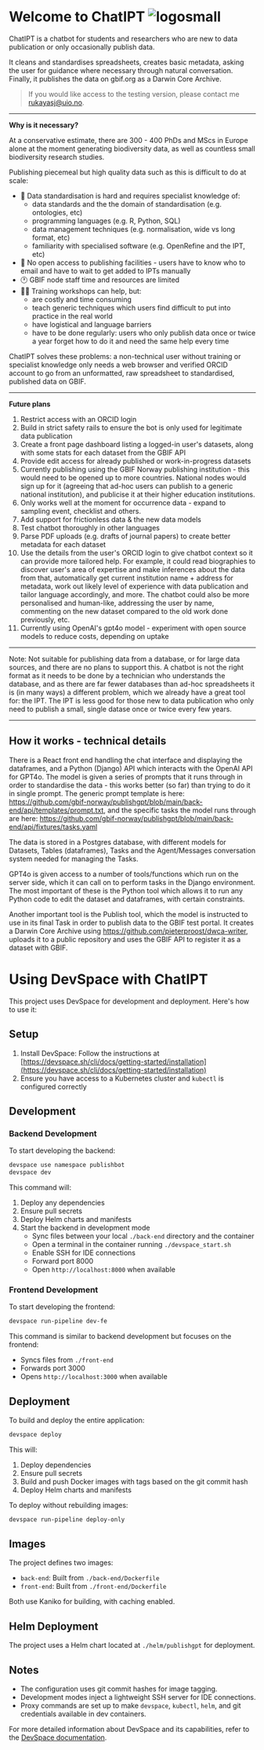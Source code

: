 # Welcome to ChatIPT ![logosmall](https://github.com/user-attachments/assets/9aded457-b39e-41dc-bad6-92a9258ac563)



ChatIPT is a chatbot for students and researchers who are new to data publication or only occasionally publish data.

It cleans and standardises spreadsheets, creates basic metadata, asking the user for guidance where necessary through natural conversation. Finally, it publishes the data on gbif.org as a Darwin Core Archive.

> If you would like access to the testing version, please contact me rukayasj@uio.no.

* * *

**Why is it necessary?**

At a conservative estimate, there are 300 - 400 PhDs and MScs in Europe alone at the moment generating biodiversity data, as well as countless small biodiversity research studies.

Publishing piecemeal but high quality data such as this is difficult to do at scale:

*   🤔 Data standardisation is hard and requires specialist knowledge of:
    *   data standards and the the domain of standardisation (e.g. ontologies, etc)
    *   programming languages (e.g. R, Python, SQL)
    *   data management techniques (e.g. normalisation, wide vs long format, etc)
    *   familiarity with specialised software (e.g. OpenRefine and the IPT, etc)
*   📨 No open access to publishing facilities - users have to know who to email and have to wait to get added to IPTs manually
*   🕐 GBIF node staff time and resources are limited
*   🧑‍🎓 Training workshops can help, but:
    *   are costly and time consuming
    *   teach generic techniques which users find difficult to put into practice in the real world
    *   have logistical and language barriers
    *   have to be done regularly: users who only publish data once or twice a year forget how to do it and need the same help every time

ChatIPT solves these problems: a non-technical user without training or specialist knowledge only needs a web browser and verified ORCID account to go from an unformatted, raw spreadsheet to standardised, published data on GBIF.

* * *

**Future plans**

1.  Restrict access with an ORCID login
2.  Build in strict safety rails to ensure the bot is only used for legitimate data publication
3.  Create a front page dashboard listing a logged-in user's datasets, along with some stats for each dataset from the GBIF API
4.  Provide edit access for already published or work-in-progress datasets
5.  Currently publishing using the GBIF Norway publishing institution - this would need to be opened up to more countries. National nodes would sign up for it (agreeing that ad-hoc users can publish to a generic national institution), and publicise it at their higher education institutions.
6.  Only works well at the moment for occurrence data - expand to sampling event, checklist and others.
7.  Add support for frictionless data & the new data models
8.  Test chatbot thoroughly in other languages
9.  Parse PDF uploads (e.g. drafts of journal papers) to create better metadata for each dataset
10.  Use the details from the user's ORCID login to give chatbot context so it can provide more tailored help. For example, it could read biographies to discover user's area of expertise and make inferences about the data from that, automatically get current institution name + address for metadata, work out likely level of experience with data publication and tailor language accordingly, and more. The chatbot could also be more personalised and human-like, addressing the user by name, commenting on the new dataset compared to the old work done previously, etc.
11.  Currently using OpenAI's gpt4o model - experiment with open source models to reduce costs, depending on uptake
* * *
Note: Not suitable for publishing data from a database, or for large data sources, and there are no plans to support this. A chatbot is not the right format as it needs to be done by a technician who understands the database, and as there are far fewer databases than ad-hoc spreadsheets it is (in many ways) a different problem, which we already have a great tool for: the IPT. The IPT is less good for those new to data publication who only need to publish a small, single datase once or twice every few years.

* * *
## How it works - technical details

There is a React front end handling the chat interface and displaying the dataframes, and a Python (Django) API which interacts with the OpenAI API for GPT4o. The model is given a series of prompts that it runs through in order to standardise the data - this works better (so far) than trying to do it in single prompt. The generic prompt template is here: https://github.com/gbif-norway/publishgpt/blob/main/back-end/api/templates/prompt.txt, and the specific tasks the model runs through are here: https://github.com/gbif-norway/publishgpt/blob/main/back-end/api/fixtures/tasks.yaml

The data is stored in a Postgres database, with different models for Datasets, Tables (dataframes), Tasks and the Agent/Messages conversation system needed for managing the Tasks.

GPT4o is given access to a number of tools/functions which run on the server side, which it can call on to perform tasks in the Django environment. The most important of these is the Python tool which allows it to run any Python code to edit the dataset and dataframes, with certain constraints.

Another important tool is the Publish tool, which the model is instructed to use in its final Task in order to publish data to the GBIF test portal. It creates a Darwin Core Archive using https://github.com/pieterproost/dwca-writer, uploads it to a public repository and uses the GBIF API to register it as a dataset with GBIF.

# Using DevSpace with ChatIPT

This project uses DevSpace for development and deployment. Here's how to use it:

## Setup

1. Install DevSpace: Follow the instructions at [https://devspace.sh/cli/docs/getting-started/installation](https://devspace.sh/cli/docs/getting-started/installation)
2. Ensure you have access to a Kubernetes cluster and `kubectl` is configured correctly

## Development

### Backend Development

To start developing the backend:

```bash
devspace use namespace publishbot
devspace dev
```

This command will:
1. Deploy any dependencies
2. Ensure pull secrets
3. Deploy Helm charts and manifests
4. Start the backend in development mode
   - Sync files between your local `./back-end` directory and the container
   - Open a terminal in the container running `./devspace_start.sh`
   - Enable SSH for IDE connections
   - Forward port 8000
   - Open `http://localhost:8000` when available

### Frontend Development

To start developing the frontend:

```bash
devspace run-pipeline dev-fe
```

This command is similar to backend development but focuses on the frontend:
- Syncs files from `./front-end`
- Forwards port 3000
- Opens `http://localhost:3000` when available

## Deployment

To build and deploy the entire application:

```bash
devspace deploy
```

This will:
1. Deploy dependencies
2. Ensure pull secrets
3. Build and push Docker images with tags based on the git commit hash
4. Deploy Helm charts and manifests

To deploy without rebuilding images:

```bash
devspace run-pipeline deploy-only
```

## Images

The project defines two images:
- `back-end`: Built from `./back-end/Dockerfile`
- `front-end`: Built from `./front-end/Dockerfile`

Both use Kaniko for building, with caching enabled.

## Helm Deployment

The project uses a Helm chart located at `./helm/publishgpt` for deployment.


## Notes

- The configuration uses git commit hashes for image tagging.
- Development modes inject a lightweight SSH server for IDE connections.
- Proxy commands are set up to make `devspace`, `kubectl`, `helm`, and git credentials available in dev containers.

For more detailed information about DevSpace and its capabilities, refer to the [DevSpace documentation](https://devspace.sh/cli/docs/introduction).
